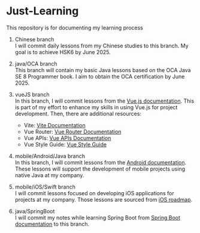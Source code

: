 # Just-Learning
This repository is for documenting my learning process

1. Chinese branch <br />
I will commit daily lessons from my Chinese studies to this branch. My goal is to achieve HSK6 by June 2025.

2. java/OCA branch <br />
This branch will contain my basic Java lessons based on the OCA Java SE 8 Programmer book. I aim to obtain the OCA certification by June 2025.

3. vueJS branch <br />
In this branch, I will commit lessons from the [Vue.js documentation](https://vuejs.org/guide/introduction.html). This is part of my effort to enhance my skills in using Vue.js for project development. Then, there are additional resources:
   - Vite: [Vite Documentation](https://vite.dev/guide/)
   - Vue Router: [Vue Router Documentation](https://router.vuejs.org/introduction.html)
   - Vue APIs: [Vue APIs Documentation](https://vuejs.org/api/)
   - Vue Style Guide: [Vue Style Guide](https://vuejs.org/style-guide/)

4. mobile/Android/Java branch <br />
In this branch, I will commit lessons from the [Android documentation](https://developer.android.com/courses/android-basics-compose/course). These lessons will support the development of mobile projects using native Java at my company.

5. mobile/iOS/Swift branch <br />
I will commit lessons focused on developing iOS applications for projects at my company. Those lessons are sourced from [iOS roadmap](https://roadmap.sh/ios).

6. java/SpringBoot <br />
I will commit my notes while learning Spring Boot from [Spring Boot documentation](https://spring.academy/paths) to this branch.
